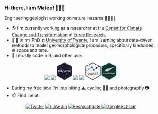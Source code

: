 ### Hi there, I am Mateo! 👋🇨🇴

Engineering geologist working on natural hazards :mount_fuji::volcano::cyclone::ocean:
- :earth_americas: I'm currently working as a researcher at the [Center for Climate Change and Transformation](https://www.eurac.edu/en/institutes-centers/center-for-climate-change-and-transformation) at [Eurac Research.](https://www.eurac.edu/en)
- :satellite: :sunrise_over_mountains: In my PhD at [University of Twente](https://www.itc.nl/), I am learning about data-driven methods to model geomorphological processes, specifically landslides in space and time.
- :green_book: I mostly code in R, and often use:

<p align="center">
<a https://github.com/rspatial/terra><img src="https://raw.githubusercontent.com/rspatial/terra/master/man/figures/logo.png" width="50px"/></a>
 <a href="https://github.com/r-tmap/tmap"><img src="https://user-images.githubusercontent.com/3457131/78889069-479c5480-7a63-11ea-9d76-e8a0acc55c3f.png" width="50px"/></a>
<a href="https://github.com/tidyverse/tidyverse"><img src="https://raw.githubusercontent.com/tidyverse/tidyverse/main/man/figures/logo.png" width="50px"/></a>
<a href="https://github.com/r-spatial/sf"><img src="https://user-images.githubusercontent.com/520851/34887433-ce1d130e-f7c6-11e7-83fc-d60ad4fae6bd.gif" width="50px"/></a>
<a href=https://github.com/r-spatial/mapview><img src="https://github.com/tim-salabim/mvl/blob/cstriestohelp/imagery/animated/box_anim.gif?raw=true" width="60px"/></a>
<a href="https://github.com/tidyverse/ggplot2"><img src="https://raw.githubusercontent.com/tidyverse/ggplot2/master/man/figures/logo.png" width="50px"/></a>
<a href="https://github.com/rstudio/rmarkdown"><img src="https://raw.githubusercontent.com/rstudio/hex-stickers/master/PNG/rmarkdown.png" width="50px"/></a>


- During my free time I'm into hiking :mountain:, cycling :biking_man: and photography :camera:
- :mailbox: Find me at:

<p align="center">
  <a href="https://twitter.com/mmorenoz"><img src="https://img.shields.io/badge/Twitter-1DA1F2?style=for-the-badge&logo=twitter&logoColor=white" alt="Twitter"></a>  
  <a href="https://www.linkedin.com/in/mmorenoz/"><img src="https://img.shields.io/badge/LinkedIn-0077B5?style=for-the-badge&logo=linkedin&logoColor=white" alt="Linkedin"></a>  
  <a href="https://www.researchgate.net/profile/Mateo-Moreno-5"><img src="https://img.shields.io/badge/ResearchGate-00CCBB?style=for-the-badge&logo=ResearchGate&logoColor=white" alt="Researchgate"></a>    
  <a href="https://scholar.google.com/citations?hl=en&user=58TdPa0AAAAJ"><img src="https://img.shields.io/badge/Googlescholar-010A0F?style=for-the-badge&logo=GoogleScholar&logoColor=white" alt="GoogleScholar"></a>
  

